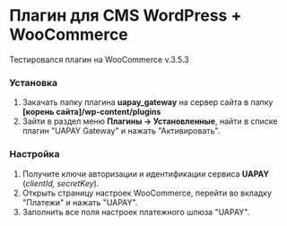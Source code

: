 # Плагин для CMS WordPress + WooCommerce

Тестировался плагин на WooCommerce v.3.5.3
### Установка
1. Закачать папку плагина **uapay_gateway** на сервер сайта в папку **[корень сайта]/wp-content/plugins**
2. Зайти в раздел меню **Плагины → Установленные**, найти в списке плагин "UAPAY Gateway" и нажать "Активировать".

### Настройка
1. Получите ключи авторизации и идентификации сервиса **UAPAY** (*clientId, secretKey*).
2. Открыть страницу настроек WooCommerce, перейти во вкладку "Платежи" и нажать "UAPAY".
3. Заполнить все поля настроек платежного шлюза "UAPAY".
